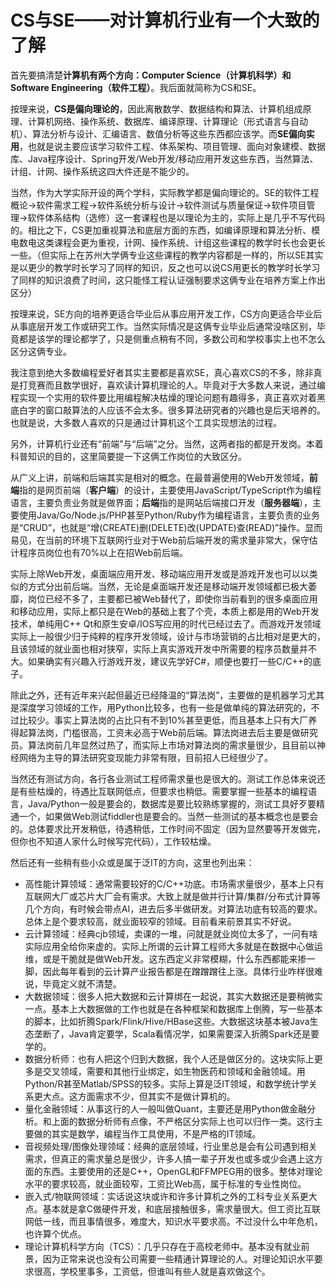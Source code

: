 # CS与SE——对计算机行业有一个大致的了解

首先要搞清楚**计算机有两个方向：Computer Science（计算机科学）和Software Engineering（软件工程）**。我后面就简称为CS和SE。

按理来说，**CS是偏向理论的**，因此离散数学、数据结构和算法、计算机组成原理、计算机网络、操作系统、数据库、编译原理、计算理论（形式语言与自动机）、算法分析与设计、汇编语言、数值分析等这些东西都应该学。而**SE偏向实用**，也就是说主要应该学习软件工程、体系架构、项目管理、面向对象建模、数据库、Java程序设计、Spring开发/Web开发/移动应用开发这些东西，当然算法、计组、计网、操作系统这四大件还是不能少的。

当然，作为大学实际开设的两个学科，实际教学都是偏向理论的。SE的软件工程概论->软件需求工程->软件系统分析与设计->软件测试与质量保证->软件项目管理->软件体系结构（选修）这一套课程也是以理论为主的，实际上是几乎不写代码的。相比之下，CS更加重视算法和底层方面的东西，如编译原理和算法分析、模电数电这类课程会更为重视，计网、操作系统、计组这些课程的教学时长也会更长一些。（但实际上在苏州大学俩专业这些课程的教学内容都是一样的，所以SE其实是以更少的教学时长学习了同样的知识，反之也可以说CS用更长的教学时长学习了同样的知识浪费了时间，这只能怪工程认证强制要求这俩专业在培养方案上作出区分）

按理来说，SE方向的培养更适合毕业后从事应用开发工作，CS方向更适合毕业后从事底层开发工作或研究工作。当然实际情况是这俩专业毕业后通常没啥区别，毕竟都是该学的理论都学了，只是侧重点稍有不同，多数公司和学校事实上也不怎么区分这俩专业。

我注意到绝大多数编程爱好者其实主要都是喜欢SE，真心喜欢CS的不多，除非真是打竞赛而且数学很好，喜欢读计算机理论的人。毕竟对于大多数人来说，通过编程实现一个实用的软件要比用编程解决枯燥的理论问题有趣得多，真正喜欢对着黑底白字的窗口敲算法的人应该不会太多。很多算法研究者的兴趣也是后天培养的。也就是说，大多数人喜欢的只是通过计算机这个工具实现想法的过程。

另外，计算机行业还有“前端”与“后端”之分。当然，这两者指的都是开发岗。本着科普知识的目的，这里简要提一下这俩工作岗位的大致区分。

从广义上讲，前端和后端其实是相对的概念。在最普遍使用的Web开发领域，**前端**指的是网页前端（**客户端**）的设计，主要使用JavaScript/TypeScript作为编程语言，主要负责业务就是做界面；**后端**指的是网站后端接口开发（**服务器端**），主要使用Java/Go/Node.js/PHP甚至Python/Ruby作为编程语言，主要负责的业务是“CRUD”，也就是“增(CREATE)删(DELETE)改(UPDATE)查(READ)”操作。显而易见，在当前的环境下互联网行业对于Web前后端开发的需求量非常大，保守估计程序员岗位也有70%以上在招Web前后端。

实际上除Web开发，桌面端应用开发、移动端应用开发或是游戏开发也可以以类似的方式分出前后端。当然，无论是桌面端开发还是移动端开发领域都已极大萎靡，岗位已经不多了，主要都已被Web替代了，即使你当前看到的很多桌面应用和移动应用，实际上都只是在Web的基础上套了个壳，本质上都是用的Web开发技术，单纯用C++ Qt和原生安卓/IOS写应用的时代已经过去了。而游戏开发领域实际上一般很少归于纯粹的程序开发领域，设计与市场营销的占比相对是更大的，且该领域的就业面也相对狭窄，实际上真实游戏开发中所需要的程序员数量并不大。如果确实有兴趣入行游戏开发，建议先学好C#，顺便也要打一些C/C++的底子。

除此之外，还有近年来兴起但最近已经降温的“算法岗”，主要做的是机器学习尤其是深度学习领域的工作，用Python比较多，也有一些是做单纯的算法研究的，不过比较少。事实上算法岗的占比只有不到10%甚至更低，而且基本上只有大厂养得起算法岗，门槛很高，工资未必高于Web前后端。算法岗进去后主要是做研究员。算法岗前几年显然过热了，而实际上市场对算法岗的需求量很少，且目前以神经网络为主导的算法研究变现能力非常有限，目前招人已经很少了。

当然还有测试方向，各行各业测试工程师需求量也是很大的。测试工作总体来说还是有些枯燥的，待遇比互联网低点，但要求也稍低。需要掌握一些基本的编程语言，Java/Python一般是要会的，数据库是要比较熟练掌握的，测试工具好歹要精通一个，如果做Web测试fiddler也是要会的。当然一些测试的基本概念也是要会的。总体要求比开发稍低，待遇稍低，工作时间不固定（因为显然要等开发做完，但你也不知道人家什么时候写完代码），工作较枯燥。

然后还有一些稍有些小众或是属于泛IT的方向，这里也列出来：

- 高性能计算领域：通常需要较好的C/C++功底。市场需求量很少，基本上只有互联网大厂或芯片大厂会有需求。大致上就是做并行计算/集群/分布式计算等几个方向，有时候会带点AI，进去后多半做研发。对算法功底有较高的要求。总体上是个要求较高，就业面较窄的领域。目前看来前景其实不好说。
- 云计算领域：经典cjb领域，卖课的一堆，问就是就业岗位太多了，一问有啥实际应用全给你来虚的。实际上所谓的云计算工程师大多就是在数据中心做运维，或是干脆就是做Web开发。这东西定义非常模糊，什么东西都能来掺一脚，因此每年看到的云计算产业报告都是在蹭蹭蹭往上涨。具体行业咋样很难说，毕竟定义就不清楚。
- 大数据领域：很多人把大数据和云计算绑在一起说，其实大数据还是要稍微实一点。基本上大数据做的工作也就是在各种框架和数据库上倒腾，写一些基本的脚本，比如折腾Spark/Flink/Hive/HBase这些。大数据这块基本被Java生态垄断了，Java肯定要学，Scala看情况学，如果需要深入折腾Spark还是要学的。
- 数据分析师：也有人把这个归到大数据，我个人还是做区分的。这块实际上更多是交叉领域，需要和其他行业绑定，如生物医药和领域和金融领域。用Python/R甚至Matlab/SPSS的较多。实际上算是泛IT领域，和数学统计学关系更大点。这方面需求不少，但其实不是做计算机的。
- 量化金融领域：从事这行的人一般叫做Quant，主要还是用Python做金融分析。和上面的数据分析师有点像，不严格区分实际上也可以归作一类。这行主要做的其实是数学，编程当作工具使用，不是严格的IT领域。
- 音视频处理/图像处理领域：经典的底层领域，行业里总是会有公司遇到相关需求，但真正的需求量总是很少，许多人搞一辈子开发也或多或少会遇上这方面的东西。主要使用的还是C++，OpenGL和FFMPEG用的很多。整体对理论水平的要求较高，就业面较窄，工资比Web高，属于标准的专业性岗位。
- 嵌入式/物联网领域：实话说这块或许和许多计算机之外的工科专业关系更大点。基本就是拿C做硬件开发，和底层接触很多，需求量很大。但工资比互联网低一线，而且事情很多，难度大，知识水平要求高。不过没什么中年危机，也许算个优点。
- 理论计算机科学方向（TCS）：几乎只存在于高校老师中。基本没有就业前景，因为正常来说也没有公司需要一些精通计算理论的人。对理论知识水平要求很高，学校里事多，工资低，但谁叫有些人就是喜欢做这个。
